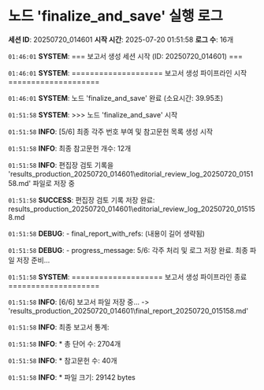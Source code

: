 # 노드 'finalize_and_save' 실행 로그

**세션 ID**: 20250720_014601
**시작 시간**: 2025-07-20 01:51:58
**로그 수**: 16개

`01:46:01` **SYSTEM**: === 보고서 생성 세션 시작 (ID: 20250720_014601) ===

`01:46:01` **SYSTEM**: ==================== 보고서 생성 파이프라인 시작 ====================

`01:46:01` **SYSTEM**: 노드 'finalize_and_save' 완료 (소요시간: 39.95초)

`01:51:58` **SYSTEM**: >>> 노드 'finalize_and_save' 시작

`01:51:58` **INFO**: [5/6] 최종 각주 번호 부여 및 참고문헌 목록 생성 시작

`01:51:58` **INFO**: 최종 참고문헌 개수: 12개

`01:51:58` **INFO**: 편집장 검토 기록을 'results_production_20250720_014601\editorial_review_log_20250720_015158.md' 파일로 저장 중

`01:51:58` **SUCCESS**: 편집장 검토 기록 저장 완료: results_production_20250720_014601\editorial_review_log_20250720_015158.md

`01:51:58` **DEBUG**:   - final_report_with_refs: (내용이 길어 생략됨)

`01:51:58` **DEBUG**:   - progress_message: 5/6: 각주 처리 및 로그 저장 완료. 최종 파일 저장 준비...

`01:51:58` **SYSTEM**: ==================== 보고서 생성 파이프라인 종료 ====================

`01:51:58` **INFO**: [6/6] 보고서 파일 저장 중... -> 'results_production_20250720_014601\final_report_20250720_015158.md'

`01:51:58` **INFO**: 최종 보고서 통계:

`01:51:58` **INFO**:   * 총 단어 수: 2704개

`01:51:58` **INFO**:   * 참고문헌 수: 40개

`01:51:58` **INFO**:   * 파일 크기: 29142 bytes

